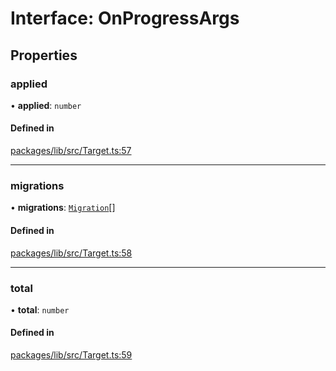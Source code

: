 # Interface: OnProgressArgs

## Properties

### applied

• **applied**: `number`

#### Defined in

[packages/lib/src/Target.ts:57](https://github.com/Knaackee/hotmig/blob/30d10b9/packages/lib/src/Target.ts#L57)

___

### migrations

• **migrations**: [`Migration`](Migration.md)[]

#### Defined in

[packages/lib/src/Target.ts:58](https://github.com/Knaackee/hotmig/blob/30d10b9/packages/lib/src/Target.ts#L58)

___

### total

• **total**: `number`

#### Defined in

[packages/lib/src/Target.ts:59](https://github.com/Knaackee/hotmig/blob/30d10b9/packages/lib/src/Target.ts#L59)
